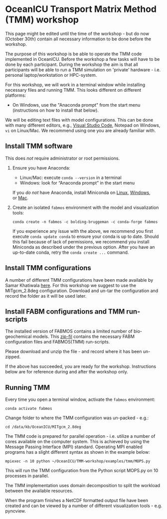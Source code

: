 # OceanICU Transport Matrix Method (TMM) workshop

This page might be edited until the time of the workshop - but do now (October 30th) contain all necessary information to be done before the workshop.

The purpose of this workshop is be able to operate the TMM code implemented in OceanICU. Before the workshop a few tasks will have to be done by each participant. During the workshop the aim is that all participants will be able to run a TMM simulation on 'private' hardware - i.e. personal laptop/workstation or HPC-system.

For this workshop, we will work in a terminal window while installing necessary files and running TMM. This looks different on different platforms:
* On Windows, use the "Anaconda prompt" from the start menu (instructions on how to install that below).

We will be editing text files with model configurations. This can be done with many different editors, e.g., [Visual Studio Code](https://code.visualstudio.com/), Notepad on Windows, `vi` on Linux/Mac. We recommend using one you are already familiar with.

## Install TMM software

This does *not* require administrator or root permissions.

1. Ensure you have Anaconda:
   - Linux/Mac: execute `conda --version` in a terminal
   - Windows: look for “Anaconda prompt” in the start menu

   If you *do not* have Anaconda, install Miniconda on [Linux](https://conda.io/projects/conda/en/stable/user-guide/install/linux.html), [Windows](https://conda.io/projects/conda/en/stable/user-guide/install/windows.html), or [Mac](https://conda.io/projects/conda/en/stable/user-guide/install/macos.html).

2. Create an isolated `fabmos` environment with the model and visualization tools:
    ```
    conda create -n fabmos -c bolding-bruggeman -c conda-forge fabmos
    ```
    If you experience any issue with the above, we recommend you first execute `conda update conda` to ensure your conda is up to date.
    Should this fail because of lack of permissions, we recommend you install Miniconda as described under the previous option. After
    you have an up-to-date conda, retry the `conda create ...` command.

## Install TMM configurations

A number of different TMM configurations have been made available by Samar Khatiwala [here](http://kelvin.earth.ox.ac.uk/spk/Research/TMM/TransportMatrixConfigs/). For this workshop we suggest to use the MITgcm_2.8deg configuration. Download and un-tar the configuration and record the folder as it will be used later.



## Install FABM configurations and TMM run-scripts

The installed version of FABMOS contains a limited number of bio-geochemical models. This [zip-fil](tmm_workshop.zip) contains the necessary FABM configuration files and FABMOS(TMM) run-scripts. 

Please download and unzip the file - and record where it has been un-zipped.

If the above has succeeded, you are ready for the workshop.
Instructions below are for reference during and after the workshop only.

## Running TMM

Every time you open a terminal window, activate the `fabmos` environment:
```
conda activate fabmos
```
Change folder to where the TMM configuration was un-packed - e.g.:
```
cd /data/kb/OceanICU/MITgcm_2.8deg
```
 
The TMM code is prepared for parallel operation - i.e. utilize a number of cores available on the computer system. This is achieved by using the Message Passing Interface (MPI) standard. Operating MPI enabled programs has a slight different syntax as shown in the example below:

```
mpiexec -n 10 python ~/OceanICU/TMM-workshop/examples/tmm/MOPS.py
```
    
This will run the TMM configuration from the Python script MOPS.py on 10 processes in parallel.

The TMM implementation uses domain decomposition to split the workload between the available resources.

When the program finishes a NetCDF formatted output file have been created and can be viewed by a number of different visualization tools - e.g. pyncview.

